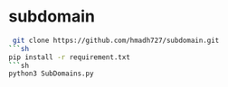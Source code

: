 # subdomain
```sh
 git clone https://github.com/hmadh727/subdomain.git
```sh
pip install -r requirement.txt
```sh
python3 SubDomains.py
